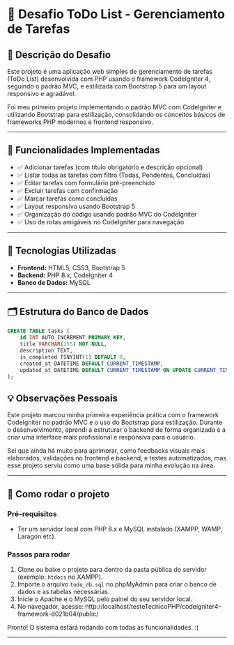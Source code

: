 # 📝 Desafio ToDo List - Gerenciamento de Tarefas

## 💼 Descrição do Desafio

Este projeto é uma aplicação web simples de gerenciamento de tarefas (ToDo List) desenvolvida com PHP usando o framework CodeIgniter 4, seguindo o padrão MVC, e estilizada com Bootstrap 5 para um layout responsivo e agradável.  

Foi meu primeiro projeto implementando o padrão MVC com CodeIgniter e utilizando Bootstrap para estilização, consolidando os conceitos básicos de frameworks PHP modernos e frontend responsivo.

---

## 🎯 Funcionalidades Implementadas

- ✅ Adicionar tarefas (com título obrigatório e descrição opcional)  
- ✅ Listar todas as tarefas com filtro (Todas, Pendentes, Concluídas)  
- ✅ Editar tarefas com formulário pré-preenchido  
- ✅ Excluir tarefas com confirmação  
- ✅ Marcar tarefas como concluídas  
- ✅ Layout responsivo usando Bootstrap 5  
- ✅ Organização do código usando padrão MVC do CodeIgniter  
- ✅ Uso de rotas amigáveis no CodeIgniter para navegação  

---

## 🧱 Tecnologias Utilizadas

- **Frontend:** HTML5, CSS3, Bootstrap 5  
- **Backend:** PHP 8.x, CodeIgniter 4  
- **Banco de Dados:** MySQL  

---

## 🗂️ Estrutura do Banco de Dados

```sql
CREATE TABLE tasks (
    id INT AUTO_INCREMENT PRIMARY KEY,
    title VARCHAR(255) NOT NULL,
    description TEXT,
    is_completed TINYINT(1) DEFAULT 0,
    created_at DATETIME DEFAULT CURRENT_TIMESTAMP,
    updated_at DATETIME DEFAULT CURRENT_TIMESTAMP ON UPDATE CURRENT_TIMESTAMP
);
```

## 💡 Observações Pessoais

Este projeto marcou minha primeira experiência prática com o framework CodeIgniter no padrão MVC e o uso do Bootstrap para estilização. Durante o desenvolvimento, aprendi a estruturar o backend de forma organizada e a criar uma interface mais profissional e responsiva para o usuário.  

Sei que ainda há muito para aprimorar, como feedbacks visuais mais elaborados, validações no frontend e backend, e testes automatizados, mas esse projeto serviu como uma base sólida para minha evolução na área.

---

## 🚀 Como rodar o projeto

### Pré-requisitos

- Ter um servidor local com PHP 8.x e MySQL instalado (XAMPP, WAMP, Laragon etc).  

### Passos para rodar

1. Clone ou baixe o projeto para dentro da pasta pública do servidor (exemplo: `htdocs` no XAMPP).  
2. Importe o arquivo `todo_db.sql` no phpMyAdmin para criar o banco de dados e as tabelas necessárias.  
3. Inicie o Apache e o MySQL pelo painel do seu servidor local.  
4. No navegador, acesse:  http://localhost/testeTecnicoPHP/codeigniter4-framework-d021b04/public/

Pronto! O sistema estará rodando com todas as funcionalidades. :)

---
